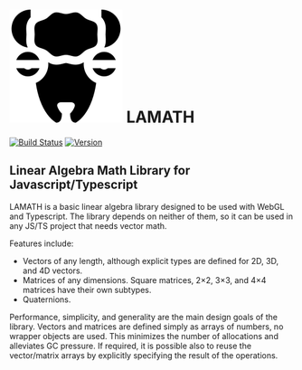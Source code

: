 
# ![Logo](images/llama.svg) LAMATH 

[![Build Status](https://travis-ci.org/johtela/lamath.svg?branch=master)](https://travis-ci.org/johtela/lamath)
[![Version](https://img.shields.io/npm/v/lamath)](https://www.npmjs.com/package/lamath)

## Linear Algebra Math Library for Javascript/Typescript 

LAMATH is a basic linear algebra library designed to be used with WebGL and 
Typescript. The library depends on neither of them, so it can be used in any 
JS/TS project that needs vector math.

Features include:

- Vectors of any length, although explicit types are defined for 2D, 3D, and 4D
  vectors.
- Matrices of any dimensions. Square matrices, 2×2, 3×3, and 4×4 matrices have
  their own subtypes.
- Quaternions.

Performance, simplicity, and generality are the main design goals of the 
library. Vectors and matrices are defined simply as arrays of numbers, no 
wrapper objects are used. This minimizes the number of allocations and 
alleviates GC pressure. If required, it is possible also to reuse the 
vector/matrix arrays by explicitly specifying the result of the operations.

